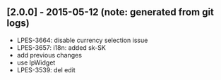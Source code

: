 ## [2.0.0] - 2015-05-12 (note: generated from git logs)

 - LPES-3664: disable currency selection issue
 - LPES-3657: i18n: added sk-SK
 - add previous changes
 - use lpWidget
 - LPES-3539: del edit
